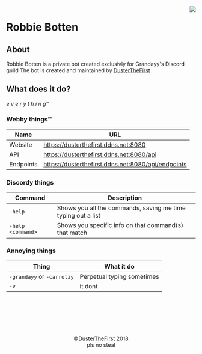 <img src="https://cdn.discordapp.com/avatars/307231810218360832/8bb66e69ea145c474f33bf1827ff4dbc.png" align="right">

# Robbie Botten

## About
Robbie Botten is a private bot created exclusivly for Grandayy's Discord guild
The bot is created and maintained by [DusterTheFirst](https://github.com/DusterTheFirst)

## What does it do?
*e v e r y t h i n g*™

### Webby things™

| Name      | URL                                                |
| --------- | -------------------------------------------------- |
| Website   | https://dusterthefirst.ddns.net:8080               |
| API       | https://dusterthefirst.ddns.net:8080/api           |
| Endpoints | https://dusterthefirst.ddns.net:8080/api/endpoints |

### Discordy things

| Command           | Description                                                  |
| ----------------- | ------------------------------------------------------------ |
| `-help`           | Shows you all the commands, saving me time typing out a list |
| `-help <command>` | Shows you specific info on that command(s) that match        |

### Annoying things

| Thing                      | What it do                 |
| -------------------------- | -------------------------- |
| `-grandayy` or `-carrotzy` | Perpetual typing sometimes |
| `-v`                       | it dont                    |
<br>
<br>
<br>
<br>
<br>
<p align="center">
    &copy;<a href="https://github.com/dusterthefirst">DusterTheFirst</a> 2018<br>
    pls no steal
</p>